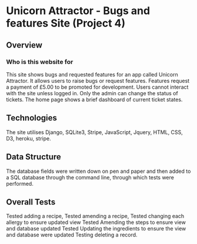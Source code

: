 # Unicorn Attractor - Bugs and features Site (Project 4)

## Overview

### Who is this website for

This site shows bugs and requested features for an app called Unicorn Attractor. It allows users to raise bugs or request features.
Features request a payment of £5.00 to be promoted for development. Users cannot interact with the site unless logged in. 
Only the admin can change the status of tickets. The home page shows a brief dashboard of current ticket states. 

## Technologies

The site utilises Django, SQLite3, Stripe, JavaScript, Jquery, HTML, CSS, D3, heroku, stripe. 

## Data Structure

The database fields were written down on pen and paper and then added to a SQL database through the command line, 
through which tests were performed. 

## Overall Tests

Tested adding a recipe, 
Tested amending a recipe, 
Tested changing each allergy to ensure updated view
Tested Amending the steps to ensure view and database updated
Tested Updating the ingredients to ensure the view and database were updated
Testing deleting a record. 


